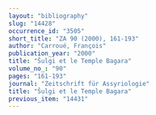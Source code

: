 ```yaml
---
layout: "bibliography"
slug: "14428"
occurrence_id: "3505"
short_title: "ZA 90 (2000), 161-193"
author: "Carroué, François"
publication_year: "2000"
title: "Šulgi et le Temple Bagara"
volume_no_: "90"
pages: "161-193"
journal: "Zeitschrift für Assyriologie"
title: "Šulgi et le Temple Bagara"
previous_item: "14431"
---
```

